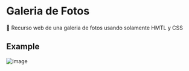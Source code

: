 # Galeria de Fotos
📌 Recurso web de una galeria de fotos usando solamente HMTL y CSS

## Example
![image](https://user-images.githubusercontent.com/100723898/217308100-b0414d35-7b9a-45dd-80b5-28a6aa6b397f.png)